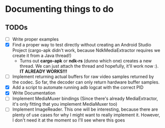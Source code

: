 # Documenting things to do

## TODOs
- [ ] Write proper examples
- [X] Find a proper way to test directly without creating an Android Studio Project (cargo-apk didn't work, because NdkMediaExtractor requires we create it from a Java thread!)
    * Turns out **cargo-apk** or **ndk-rs** (dunno which one) creates a new thread. We can just attach the thread and hopefully, it'll work now :). **IT ALREADY WORKS!!!**
- [ ] Implement returning actual buffers for raw video samples returned by the codec. So far, the decoder can only return hardware buffer samples.
- [X] Add a script to automate running adb logcat with the correct PID
- [X] Write Documentation
- [ ] Implement MediaMuxer bindings (Since there's already MediaExtractor, it's only fitting that you implement MediaMuxer too)
- [ ] Implement ImageReader. This one will be interesting, because there are plenty of use cases for why I might want to really implement it. However, I don't need it at the moment so I'll see where this goes